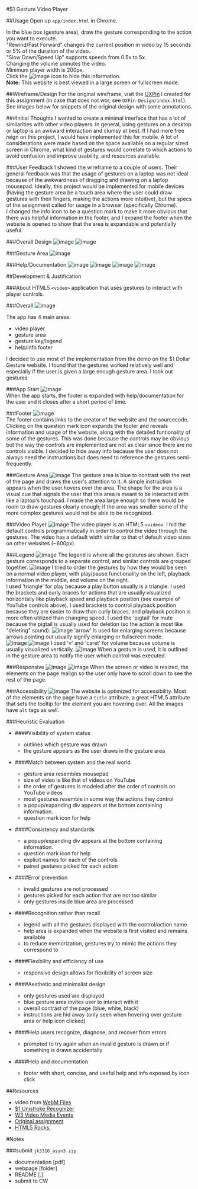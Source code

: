 #$1 Gesture Video Player

##Usage
Open up `app/index.html` in Chrome.

In the blue box (gesture area), draw the gesture corresponding to the action you want to execute.  
"Rewind/Fast Forward" changes the current position in video by 15 seconds or 5% of the duration of the video.  
"Slow Down/Speed Up" supports speeds from 0.5x to 5x.  
Changing the volume unmutes the video.  
Minimum player width is 200px.  
Click the ![image](app/img/help.png) icon to hide this information.  
**Note:** This website is best viewed in a large screen or fullscreen mode.


##Wireframe/Design
For the original wireframe, visit the [UXPin](http://app.uxpin.com/2dbad5b0f5e911d61e5d8e67ece4a404c4a43376/4634561) I created for this assignment (in case that does not wor, see `UXPin-Design/index.html`). See images below for snippets of the original design with some annotations.

###Initial Thoughts
I wanted to create a minimal interface that has a lot of similarities with other video players. In general, using gestures on a desktop or laptop is an awkward interaction and clumsy at best. If I had more free reign on this project, I would have implemented this for mobile. A lot of considerations were made based on the space available on a regular sized screen in Chrome, what kind of gestures would correlate to which actions to avoid confusion and improve usability, and resources available. 

###User Feedback
I showed the wireframe to a couple of users. Their general feedback was that the usage of gestures on a laptop was not ideal because of the awkwardness of dragging and drawing on a laptop mousepad. Ideally, this project would be implemented for mobile devices (having the gesture area be a touch area where the user could draw gestures with their fingers, making the actions more intuitive), but the specs of the assignment called for usage in a browser (specifically Chrome).  
I changed the info icon to be a question mark to make it more obvious that there was helpful information in the footer, and I expand the footer when the website is opened to show that the area is expandable and potentially useful.

###Overall Design
![image](screenshots/design/overall.png)
![image](screenshots/design/responsiveness.png)

###Gesture Area
![image](screenshots/design/gesture.png)

###Help/Documentation
![image](screenshots/design/info.png)
![image](screenshots/design/info_c.png)
![image](screenshots/design/expanded.png)
![image](screenshots/design/key_c.png)


##Development & Justification

###About
HTML5 `<video>` application that uses gestures to interact with player controls.

###Overall
![image](screenshots/product/overall.png)

The app has 4 main areas:

* video player
* gesture area
* gesture key/legend
* help/info footer

I decided to use most of the implementation from the demo on the $1 Dollar Gesture website. I found that the gestures worked relatively well and especially if the user is given a large enough gesture area. I took out gestures 

###App Start
![image](screenshots/product/expanded.png)  
When the app starts, the footer is expanded with help/documentation for the user and it closes after a short period of time.

###Footer
![image](screenshots/product/info.png)  
The footer contains links to the creator of the website and the sourcecode. Clicking on the question mark icon expands the footer and reveals information and usage of the website, along with the detailed funtionality of some of the gestures. This was done because the controls may be obvious but the way the controls are implemented are not as clear since there are no controls visible. I decided to hide away info because the user does not always need the instructions but does need to reference the gestures semi-frequently.

###Gesture Area
![image](screenshots/product/gesture_comparison.png)
The gesture area is blue to contrast with the rest of the page and draws the user's attention to it. A simple instruction appears when the user hovers over the area. The shape for the area is a visual cue that signals the user that this area is meant to be interacted with like a laptop's touchpad. I made the area large enough so there would be room to draw gestures clearly enough; if the area was smaller some of the more complex gestures would not be able to be recognized.

###Video Player
![image](screenshots/product/video_comparison.png)
The video player is an HTML5 `<video>`. I hid the default controls programmatically in order to control the video through the gestures. The video has a default width similar to that of default video sizes on other websites (~600px).

###Legend
![image](screenshots/product/legend.png)
The legend is where all the gestures are shown. Each gesture corresponds to a separate control, and similar controls are grouped together. 
![image](screenshots/product/controls.png)
I tried to order the gestures by how they would be seen on a normal video player, with play/pause functionality on the left, playback information in the middle, and volume on the right.  
I used 'triangle' for play because a play button usually is a triangle. I used the brackets and curly braces for actions that are usually visualized horizontally like playback speed and playback position (see example of YouTube controls above). I used brackets to control playback position because they are easier to draw than curly braces, and playback position is more often utilized than changing speed. I used the 'pigtail' for mute because the pigtail is usually used for deletion (so the action is most like "deleting" sound). 
![image](screenshots/product/fullscreen.png)
'arrow' is used for enlarging screens because arrows pointing out usually signify enlarging or fullscreen mode.  
![image](screenshots/product/volume.png) ![image](screenshots/product/volume2.png)
I used 'v' and 'caret' for volume because volume is usually visualized vertically.
![image](screenshots/product/outline.png)
When a gesture is used, it is outlined in the gesture area to notify the user which control was executed.

###Responsive
![image](screenshots/product/responsive1.png)
![image](screenshots/product/responsive2.png)
When the screen or video is resized, the elements on the page realign so the user only have to scroll down to see the rest of the page.

###Accessibility
![image](screenshots/product/accessibility.png)
The website is optimized for accessibility. Most of the elements on the page have a `title` attribute, a great HTML5 attribute that sets the tooltip for the element you are hovering over. All the images have `alt` tags as well. 

###Heuristic Evaluation

* ####Visibility of system status
	* outlines which gesture was drawn
	* the gesture appears as the user draws in the gesture area

* ####Match between system and the real world
	* gesture area resembles mousepad
	* size of video is like that of videos on YouTube
	* the order of gestures is modeled after the order of controls on YouTube videos
	* most gestures resemble in some way the actions they control
	* a popup/expanding div appears at the bottom containing information. 
	* question mark icon for help
 
* ####Consistency and standards
	* a popup/expanding div appears at the bottom containing information. 
	* question mark icon for help
	* explicit names for each of the controls
	* paired gestures picked for each action
		 
* ####Error prevention
	* invalid gestures are not processed
	* gestures picked for each action that are not too similar
	* only gestures inside blue area are processed
 
* ####Recognition rather than recall
	* legend with all the gestures displayed with the control/action name
	* help area is expanded when the website is first visited and remains available
	* to reduce memorization, gestures try to mimic the actions they correspond to
 
* ####Flexibility and efficiency of use
	* responsive design allows for flexibility of screen size
 
* ####Aesthetic and minimalist design
	* only gestures used are displayed
	* blue gesture area invites user to interact with it
	* overall contrast of the page (blue, white, black)
	* instructions are hid away (only seen when hovering over gesture area or help icon clicked)
 
* ####Help users recognize, diagnose, and recover from errors
	* prompted to try again when an invalid gesture is drawn or if something is drawn accidentally
 
* ####Help and documentation

	* footer with short, concise, and useful help and info exposed by icon click

##Resources
* video from [WebM Files](http://www.webmfiles.org/demo-files/)
* [$1 Unistroke Recognizer](http://depts.washington.edu/aimgroup/proj/dollar/)
* [W3 Video Media Events](http://www.w3.org/2010/05/video/mediaevents.html)
* [Original assignment](http://graphics.cs.columbia.edu/courses/csw4170/assn3-13f.htm)
* [HTML5 Rocks](http://www.html5rocks.com/en/tutorials/video/basics/),


#Notes

###submit `jk3316_assn3.zip`
* documentation [pdf]
* webpage [folder]
* README [.]
* submit to CW
